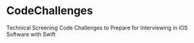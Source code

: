 # CodeChallenges
Technical Screening Code Challenges to Prepare for Interviewing in iOS Software with Swift
